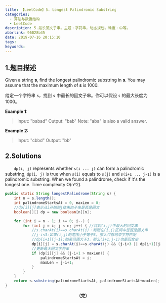 ```yaml
---
title: 【LeetCode】5. Longest Palindromic Substring
categories:
  - 算法与数据结构
  - LeetCode
description: 5.最长回文子串。主题：字符串，动态规划。难度：中等。
abbrlink: 96028b45
date: 2019-07-16 20:15:10
tags:
keywords:
---
```


## 1.题目描述

Given a string **s**, find the longest palindromic substring in **s**. You may assume that the maximum length of **s** is 1000.

给定一个字符串 `s`，找到 `s` 中最长的回文子串。你可以假设 `s` 的最大长度为 1000。

**Example 1:**

> Input: "babad"
> Output: "bab"
> Note: "aba" is also a valid answer.

**Example 2:**

> Input: "cbbd"
> Output: "bb"

## 2.Solutions

　　`dp(i, j)` represents whether `s(i ... j)` can form a palindromic substring, `dp(i, j)` is true when `s(i)` equals to `s(j)` and `s(i+1 ... j-1)` is a palindromic substring. When we found a palindrome, check if it's the longest one. Time complexity O(n^2).

~~~java
public static String longestPalindrome(String s) {
    int n = s.length();
    int palindromeStartsAt = 0, maxLen = 0;
    //dp[i][j]表示从i开始到j结束的子串是否是回文
    boolean[][] dp = new boolean[n][n];

    for (int i = n - 1; i >= 0; i--) {
        for (int j = i; j < n; j++) { //找到(i,j)中最大的回文串
            //s.charAt(i)==s.charAt(j)：判断在(i,j)区间中是否是回文串
            //j-i<3:如果(i,j)的范围小于等于3，那么只有结束字符匹配
            //dp[i+1][j-1]:如果范围大于3，那么(i+1,j-1)也是回文串
            dp[i][j] = s.charAt(i)==s.charAt(j) && (j-i<3 || dp[i+1][j-1]);
            //更新最大回文字符串
            if (dp[i][j] && (j-i+1 > maxLen)) {
                palindromeStartsAt = i;
                maxLen = j-i+1;
            }
        }
    }
    return s.substring(palindromeStartsAt, palindromeStartsAt+maxLen);
}
~~~

<center><font style="font-weight:bold">（完）</font></center>
